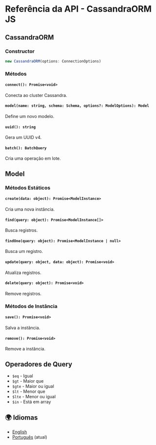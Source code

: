 # Referência da API - CassandraORM JS

## CassandraORM

### Constructor

```typescript
new CassandraORM(options: ConnectionOptions)
```

### Métodos

#### `connect(): Promise<void>`
Conecta ao cluster Cassandra.

#### `model(name: string, schema: Schema, options?: ModelOptions): Model`
Define um novo modelo.

#### `uuid(): string`
Gera um UUID v4.

#### `batch(): BatchQuery`
Cria uma operação em lote.

## Model

### Métodos Estáticos

#### `create(data: object): Promise<ModelInstance>`
Cria uma nova instância.

#### `find(query: object): Promise<ModelInstance[]>`
Busca registros.

#### `findOne(query: object): Promise<ModelInstance | null>`
Busca um registro.

#### `update(query: object, data: object): Promise<void>`
Atualiza registros.

#### `delete(query: object): Promise<void>`
Remove registros.

### Métodos de Instância

#### `save(): Promise<void>`
Salva a instância.

#### `remove(): Promise<void>`
Remove a instância.

## Operadores de Query

- `$eq` - Igual
- `$gt` - Maior que
- `$gte` - Maior ou igual
- `$lt` - Menor que
- `$lte` - Menor ou igual
- `$in` - Está em array

## 🌍 Idiomas

- [English](api-reference.md)
- [Português](api-reference.pt.md) (atual)
